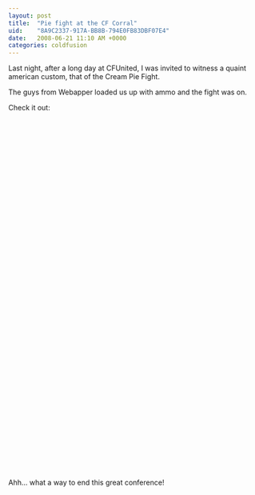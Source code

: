```yaml
---
layout: post
title:  "Pie fight at the CF Corral"
uid:	"8A9C2337-917A-BB8B-794E0FB83DBF07E4"
date:   2008-06-21 11:10 AM +0000
categories: coldfusion
---
```

Last night, after a long day at CFUnited, I was invited to witness a quaint american custom, that of the Cream Pie Fight.

The guys from Webapper loaded us up with ammo and the fight was on.

Check it out:

<br>
<object width="425" height="344"><param name="movie" value="http://www.youtube.com/v/XgNe-ns0g04&hl=en"></param><embed src="http://www.youtube.com/v/XgNe-ns0g04&hl=en" type="application/x-shockwave-flash" width="425" height="344"></embed></object>
<br>
<object width="425" height="344"><param name="movie" value="http://www.youtube.com/v/HcUE3CGJT9o&hl=en"></param><embed src="http://www.youtube.com/v/HcUE3CGJT9o&hl=en" type="application/x-shockwave-flash" width="425" height="344"></embed></object>
<br>

Ahh... what a way to end this great conference!